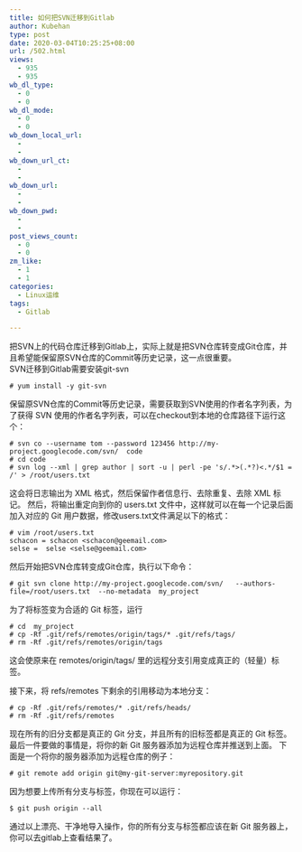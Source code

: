 ```yaml
---
title: 如何把SVN迁移到Gitlab
author: Kubehan
type: post
date: 2020-03-04T10:25:25+08:00
url: /502.html
views:
  - 935
  - 935
wb_dl_type:
  - 0
  - 0
wb_dl_mode:
  - 0
  - 0
wb_down_local_url:
  - 
  - 
wb_down_url_ct:
  - 
  - 
wb_down_url:
  - 
  - 
wb_down_pwd:
  - 
  - 
post_views_count:
  - 0
  - 0
zm_like:
  - 1
  - 1
categories:
  - Linux运维
tags:
  - Gitlab

---
```

把SVN上的代码仓库迁移到Gitlab上，实际上就是把SVN仓库转变成Git仓库，并且希望能保留原SVN仓库的Commit等历史记录，这一点很重要。  
SVN迁移到Gitlab需要安装git-svn

<pre><code class="shell"># yum install -y git-svn
</code></pre>

保留原SVN仓库的Commit等历史记录，需要获取到SVN使用的作者名字列表，为了获得 SVN 使用的作者名字列表，可以在checkout到本地的仓库路径下运行这个：

<pre><code class="shell"># svn co --username tom --password 123456 http://my-project.googlecode.com/svn/  code
# cd code
# svn log --xml | grep author | sort -u | perl -pe 's/.*&gt;(.*?)&lt;.*/$1 = /' &gt; /root/users.txt
</code></pre>

这会将日志输出为 XML 格式，然后保留作者信息行、去除重复、去除 XML 标记。 然后，将输出重定向到你的 users.txt 文件中，这样就可以在每一个记录后面加入对应的 Git 用户数据，修改users.txt文件满足以下的格式：

<pre><code class="shell"># vim /root/users.txt
schacon = schacon &lt;schacon@geemail.com&gt;
selse =  selse &lt;selse@geemail.com&gt;
</code></pre>

然后开始把SVN仓库转变成Git仓库，执行以下命令：

<pre><code class="shell"># git svn clone http://my-project.googlecode.com/svn/   --authors-file=/root/users.txt  --no-metadata  my_project
</code></pre>

为了将标签变为合适的 Git 标签，运行

<pre><code class="shell"># cd  my_project
# cp -Rf .git/refs/remotes/origin/tags/* .git/refs/tags/
# rm -Rf .git/refs/remotes/origin/tags
</code></pre>

这会使原来在 remotes/origin/tags/ 里的远程分支引用变成真正的（轻量）标签。

接下来，将 refs/remotes 下剩余的引用移动为本地分支：

<pre><code class="shell"># cp -Rf .git/refs/remotes/* .git/refs/heads/
# rm -Rf .git/refs/remotes
</code></pre>

现在所有的旧分支都是真正的 Git 分支，并且所有的旧标签都是真正的 Git 标签。 最后一件要做的事情是，将你的新 Git 服务器添加为远程仓库并推送到上面。 下面是一个将你的服务器添加为远程仓库的例子：

<pre><code class="shell"># git remote add origin git@my-git-server:myrepository.git
</code></pre>

因为想要上传所有分支与标签，你现在可以运行：

<pre><code class="shell">$ git push origin --all
</code></pre>

通过以上漂亮、干净地导入操作，你的所有分支与标签都应该在新 Git 服务器上，你可以去gitlab上查看结果了。
